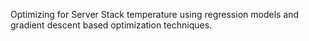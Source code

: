 Optimizing for Server Stack temperature using regression models and gradient descent based optimization techniques.
